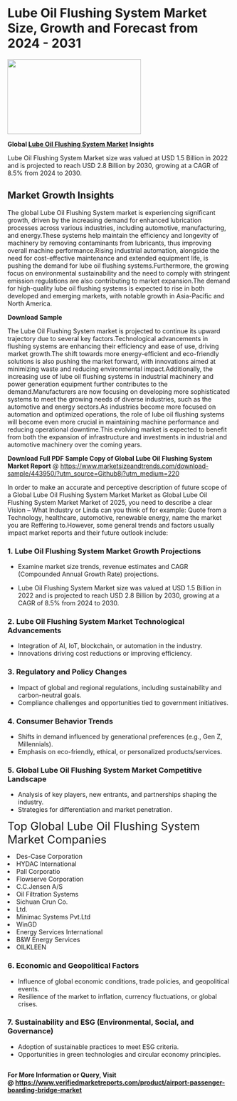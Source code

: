 <H1>Lube Oil Flushing System Market Size, Growth and Forecast from 2024 - 2031</H1><img class="aligncenter size-medium wp-image-584254" src="https://thirdeyenews.in/wp-content/uploads/2024/09/Global-Market-Research-300x168.jpeg" alt="" width="300" height="168" /><p><strong>Global&nbsp;<a href="https://www.marketsizeandtrends.com/download-sample/443950/?utm_source=Github8j?utm_medium=220">Lube Oil Flushing System Market</a> Insights</strong></p><p>Lube Oil Flushing System Market size was valued at USD 1.5 Billion in 2022 and is projected to reach USD 2.8 Billion by 2030, growing at a CAGR of 8.5% from 2024 to 2030.</p><p><h2>Market Growth Insights</h2> <p>The global Lube Oil Flushing System market is experiencing significant growth, driven by the increasing demand for enhanced lubrication processes across various industries, including automotive, manufacturing, and energy.These systems help maintain the efficiency and longevity of machinery by removing contaminants from lubricants, thus improving overall machine performance.Rising industrial automation, alongside the need for cost-effective maintenance and extended equipment life, is pushing the demand for lube oil flushing systems.Furthermore, the growing focus on environmental sustainability and the need to comply with stringent emission regulations are also contributing to market expansion.The demand for high-quality lube oil flushing systems is expected to rise in both developed and emerging markets, with notable growth in Asia-Pacific and North America.</p> <p><strong>Download Sample</strong></p> <p>The Lube Oil Flushing System market is projected to continue its upward trajectory due to several key factors.Technological advancements in flushing systems are enhancing their efficiency and ease of use, driving market growth.The shift towards more energy-efficient and eco-friendly solutions is also pushing the market forward, with innovations aimed at minimizing waste and reducing environmental impact.Additionally, the increasing use of lube oil flushing systems in industrial machinery and power generation equipment further contributes to the demand.Manufacturers are now focusing on developing more sophisticated systems to meet the growing needs of diverse industries, such as the automotive and energy sectors.As industries become more focused on automation and optimized operations, the role of lube oil flushing systems will become even more crucial in maintaining machine performance and reducing operational downtime.This evolving market is expected to benefit from both the expansion of infrastructure and investments in industrial and automotive machinery over the coming years.</p> <p><span class=""><strong>Download Full PDF Sample Copy of Global Lube Oil Flushing System Market Report</strong> @ <a href="https://www.marketsizeandtrends.com/download-sample/443950/?utm_source=Github8j?utm_medium=220" target="_blank">https://www.marketsizeandtrends.com/download-sample/443950/?utm_source=Github8j?utm_medium=220</a></span></p><p>In order to make an accurate and perceptive description of future scope of a Global&nbsp;Lube Oil Flushing System Market Market as Global&nbsp;Lube Oil Flushing System Market Market of 2025, you need to describe a clear Vision &ndash; What Industry or Linda can you think of for example: Quote from a Technology, healthcare, automotive, renewable energy, name the market you are Reffering to.However, some general trends and factors usually impact market reports and their future outlook include:</p><h3>1.&nbsp;<strong>Lube Oil Flushing System Market Growth Projections</strong></h3><ul><li>Examine market size trends, revenue estimates and CAGR (Compounded Annual Growth Rate) projections.</li><li><p>Lube Oil Flushing System Market size was valued at USD 1.5 Billion in 2022 and is projected to reach USD 2.8 Billion by 2030, growing at a CAGR of 8.5% from 2024 to 2030.</p></li></ul><h3>2.&nbsp;<strong>Lube Oil Flushing System Market Technological Advancements</strong></h3><ul><li>Integration of AI, IoT, blockchain, or automation in the industry.</li><li>Innovations driving cost reductions or improving efficiency.</li></ul><h3>3.&nbsp;<strong>Regulatory and Policy Changes</strong></h3><ul><li>Impact of global and regional regulations, including sustainability and carbon-neutral goals.</li><li>Compliance challenges and opportunities tied to government initiatives.</li></ul><h3>4.&nbsp;<strong>Consumer Behavior Trends</strong></h3><ul><li>Shifts in demand influenced by generational preferences (e.g., Gen Z, Millennials).</li><li>Emphasis on eco-friendly, ethical, or personalized products/services.</li></ul><h3>5.&nbsp;<strong>Global Lube Oil Flushing System Market Competitive Landscape</strong></h3><ul><li>Analysis of key players, new entrants, and partnerships shaping the industry.</li><li>Strategies for differentiation and market penetration.</li></ul><p data-pm-slice="1 1 []"><span style="color: inherit; font-family: inherit; font-size: 25px;">Top Global Lube Oil Flushing System Market Companies</span></p><div class="" data-test-id=""><p><li>Des-Case Corporation</li><li> HYDAC International</li><li> Pall Corporatio</li><li> Flowserve Corporation</li><li> C.C.Jensen A/S</li><li> Oil Filtration Systems</li><li> Sichuan Crun Co.</li><li> Ltd.</li><li> Minimac Systems Pvt.Ltd</li><li> WinGD</li><li> Energy Services International</li><li> B&W Energy Services</li><li> OILKLEEN</li></p></div><h3>6.&nbsp;<strong>Economic and Geopolitical Factors</strong></h3><ul><li>Influence of global economic conditions, trade policies, and geopolitical events.</li><li>Resilience of the market to inflation, currency fluctuations, or global crises.</li></ul><h3>7.&nbsp;<strong>Sustainability and ESG (Environmental, Social, and Governance)</strong></h3><ul><li>Adoption of sustainable practices to meet ESG criteria.</li><li>Opportunities in green technologies and circular economy principles.</li></ul><h2><strong style="font-size: 14px;">For More Information or Query, Visit @&nbsp;</strong><a style="background-color: #ffffff; font-size: 14px;" href="https://www.marketsizeandtrends.com/report/lube-oil-flushing-system-market/" target="_blank">https://www.verifiedmarketreports.com/product/airport-passenger-boarding-bridge-market</a></h2>